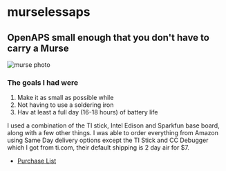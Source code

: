 # murselessaps
## OpenAPS small enough that you don't have to carry a Murse

![murse photo](http://ecx.images-amazon.com/images/I/41V0l2-6V8L.jpg)

### The goals I had were
1. Make it as small as possible while
2. Not having to use a soldering iron
3. Hav at least a full day (16-18 hours) of battery life

I used a combination of the TI stick, Intel Edison and Sparkfun base board, along with a few other things. I was able to order everything from Amazon using Same Day delivery options except the TI Stick and CC Debugger which I got from ti.com, their default shipping is 2 day air for $7.
* [Purchase List](http://amzn.com/w/10OD9UTHX6TTK)
